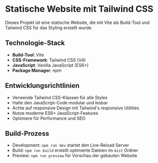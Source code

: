 <!-- Use this file to provide workspace-specific custom instructions to Copilot. For more details, visit https://code.visualstudio.com/docs/copilot/copilot-customization#_use-a-githubcopilotinstructionsmd-file -->

# Statische Website mit Tailwind CSS

Dieses Projekt ist eine statische Website, die mit Vite als Build-Tool und Tailwind CSS für das Styling erstellt wurde.

## Technologie-Stack
- **Build-Tool**: Vite
- **CSS-Framework**: Tailwind CSS (V4)
- **JavaScript**: Vanilla JavaScript (ES6+)
- **Package Manager**: npm

## Entwicklungsrichtlinien
- Verwende Tailwind CSS-Klassen für alle Styles
- Halte den JavaScript-Code modular und lesbar
- Achte auf responsive Design mit Tailwind's responsive Utilities
- Nutze moderne ES6+ JavaScript-Features
- Optimiere für Performance und SEO

## Build-Prozess
- Development: `npm run dev` startet den Live-Reload Server
- Build: `npm run build` erstellt optimierte Dateien im `dist` Ordner
- Preview: `npm run preview` für Vorschau der gebauten Website
